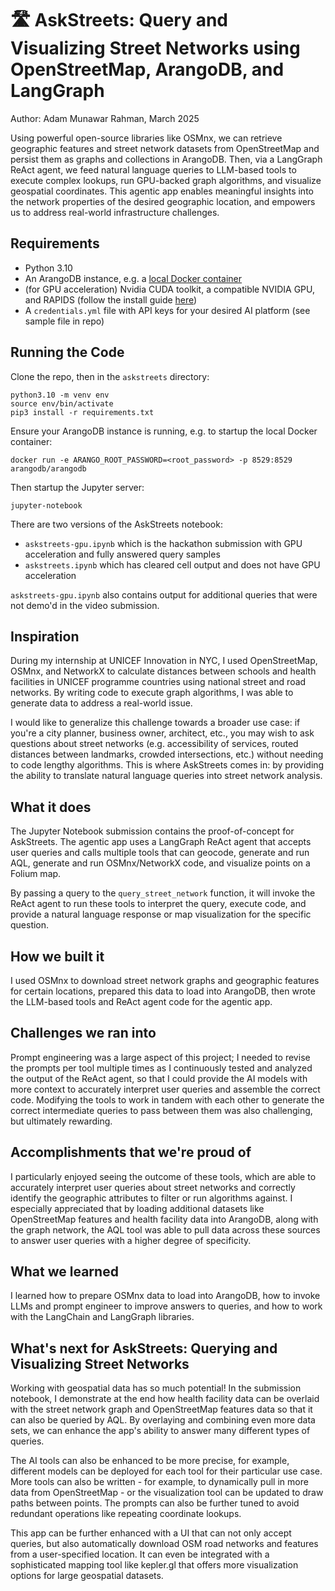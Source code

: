 # 🛣️ AskStreets: Query and Visualizing Street Networks using OpenStreetMap, ArangoDB, and LangGraph
Author: Adam Munawar Rahman, March 2025

Using powerful open-source libraries like OSMnx, we can retrieve geographic features and street network datasets from OpenStreetMap and persist them as graphs and collections in ArangoDB. Then, via a  LangGraph ReAct agent, we feed natural language queries to LLM-based tools to execute complex lookups, run GPU-backed graph algorithms, and visualize geospatial coordinates. This agentic app enables meaningful insights into the network properties of the desired geographic location, and empowers us to address real-world infrastructure challenges.

## Requirements
- Python 3.10
- An ArangoDB instance, e.g. a [local Docker container](https://arangodb.com/download-major/docker/)
- (for GPU acceleration) Nvidia CUDA toolkit, a compatible NVIDIA GPU, and RAPIDS (follow the install guide [here](https://docs.rapids.ai/install/))
- A `credentials.yml` file with API keys for your desired AI platform (see sample file in repo)

## Running the Code

Clone the repo, then in the `askstreets` directory:
```
python3.10 -m venv env
source env/bin/activate 
pip3 install -r requirements.txt
```

Ensure your ArangoDB instance is running, e.g. to startup the local Docker container:
```
docker run -e ARANGO_ROOT_PASSWORD=<root_password> -p 8529:8529 arangodb/arangodb
```

Then startup the Jupyter server:
```
jupyter-notebook
```

There are two versions of the AskStreets notebook:
- `askstreets-gpu.ipynb` which is the hackathon submission with GPU acceleration and fully answered query samples
- `askstreets.ipynb` which has cleared cell output and does not have GPU acceleration

`askstreets-gpu.ipynb` also contains output for additional queries that were not demo'd in the video submission.

## Inspiration
During my internship at UNICEF Innovation in NYC, I used OpenStreetMap, OSMnx, and NetworkX to calculate distances between schools and health facilities in UNICEF programme countries using national street and road networks. By writing code to execute graph algorithms, I was able to generate data to address a real-world issue.

I would like to generalize this challenge towards a broader use case: if you're a city planner, business owner, architect, etc., you may wish to ask questions about street networks (e.g. accessibility of services, routed distances between landmarks, crowded intersections, etc.) without needing to code lengthy algorithms. This is where AskStreets comes in: by providing the ability to translate natural language queries into street network analysis.

## What it does
The Jupyter Notebook submission contains the proof-of-concept for AskStreets. The agentic app uses a LangGraph ReAct agent that accepts user queries and calls multiple tools that can geocode, generate and run AQL, generate and run OSMnx/NetworkX code, and visualize points on a Folium map.

By passing a query to the `query_street_network` function, it will invoke the ReAct agent to run these tools to interpret the query, execute code, and provide a natural language response or map visualization for the specific question.

## How we built it
I used OSMnx to download street network graphs and geographic features for certain locations, prepared this data to load into ArangoDB, then wrote the LLM-based tools and ReAct agent code for the agentic app. 

## Challenges we ran into
Prompt engineering was a large aspect of this project; I needed to revise the prompts per tool multiple times as I continuously tested and analyzed the output of the ReAct agent, so that I could provide the AI models with more context to accurately interpret user queries and assemble the correct code. Modifying the tools to work in tandem with each other to generate the correct intermediate queries to pass between them was also challenging, but ultimately rewarding.

## Accomplishments that we're proud of
I particularly enjoyed seeing the outcome of these tools, which are able to accurately interpret user queries about street networks and correctly identify the geographic attributes to filter or run algorithms against. I especially appreciated that by loading additional datasets like OpenStreetMap features and health facility data into ArangoDB, along with the graph network, the AQL tool was able to pull data across these sources to answer user queries with a higher degree of specificity. 

## What we learned
I learned how to prepare OSMnx data to load into ArangoDB, how to invoke LLMs and prompt engineer to improve answers to queries, and how to work with the LangChain and LangGraph libraries.

## What's next for AskStreets: Querying and Visualizing Street Networks
Working with geospatial data has so much potential! In the submission notebook, I demonstrate at the end how health facility data can be overlaid with the street network graph and OpenStreetMap features data so that it can also be queried by AQL. By overlaying and combining even more data sets, we can enhance the app's ability to answer many different types of queries. 

The AI tools can also be enhanced to be more precise, for example, different models can be deployed for each tool for their particular use case. More tools can also be written - for example, to dynamically pull in more data from OpenStreetMap - or the visualization tool can be updated to draw paths between points. The prompts can also be further tuned to avoid redundant operations like repeating coordinate lookups.

This app can be further enhanced with a UI that can not only accept queries, but also automatically download OSM road networks and features from a user-specified location. It can even be integrated with a sophisticated mapping tool like kepler.gl that offers more visualization options for large geospatial datasets.

